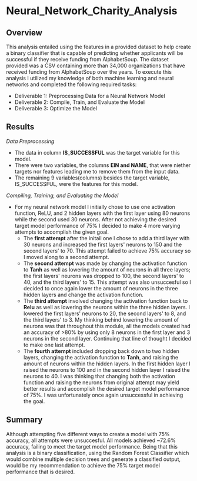 # Neural_Network_Charity_Analysis

## Overview
This analysis entailed using the features in a provided dataset to help create a binary classifier that is capable of predicting whether applicants will be successful if they receive funding from AlphabetSoup. The dataset provided was a CSV containing more than 34,000 organizations that have received funding from AlphabetSoup over the years. To execute this analysis I utilized my knowledge of both machine learning and neural networks and completed the following required tasks:
* Deliverable 1: Preprocessing Data for a Neural Network Model
* Deliverable 2: Compile, Train, and Evaluate the Model
* Deliverable 3: Optimize the Model

## Results
*Data Preprocessing*
* The data in column __IS_SUCCESSFUL__ was the target variable for this model.
* There were two variables, the columns __EIN and NAME__, that were niether targets nor features leading me to remove them from the input data.
* The remaining 9 variables(columns) besides the target variable, IS_SUCCESSFUL, were the features for this model.

*Compiling, Training, and Evaluating the Model*
* For my neural network model I initially chose to use one activation function, ReLU, and 2 hidden layers with the first layer using 80 neurons while the second used 30 neurons. After not achieving the desired target model performance of 75% I decided to make 4 more varying attempts to accomplish the given goal. 
  * The __first attempt__ after the initail one I chose to add a third layer with 30 neurons and increased the first layers' neurons to 150 and the second layers' to 70. This attempt failed to achieve 75% accuracy so I moved along to a second attempt. 
  * The __second attempt__ was made by changing the activation function to __Tanh__ as well as lowering the amount of neurons in all three layers; the first layers' neurons was dropped to 100, the second layers' to 40, and the third layers' to 15. This attempt was also unsuccesful so I decided to once again lower the amount of neurons in the three hidden layers and change the activation function. 
  * The __third attempt__ involved changing the activation function back to __Relu__ as well as lowering the neurons within the three hidden layers. I lowered the first layers' neurons to 20, the second layers' to 8, and the third layers' to 3. My thinking behind lowering the amount of neurons was that throughout this module, all the models created had an accuracy of >80% by using only 8 neurons in the first layer and 3 neurons in the second layer. Continuing that line of thought I decided to make one last attempt.
  * The __fourth attempt__ included dropping back down to two hidden layers, changing the activation function to __Tanh__, and raising the amount of neurons within the hidden layers. In the first hidden layer I raised the neurons to 100 and in the second hidden layer I raised the neurons to 40. I was thinking that changing both the activation function and raising the neurons from original attempt may yield better results and accomplish the desired target model performance of 75%. I was unfortunately once again unsuccessful in achieving the goal.

## Summary 
Although attempting five different ways to create a model with 75% accuracy, all attempts were unsuccesful. All models achieved ~72.6% accuracy, failing to meet the target model performance. Being that this analysis is a binary classification, using the Random Forest Classifier which would combine multiple decision trees and generate a classified output, would be my recommendation to achieve the 75% target model performance that is desired. 
